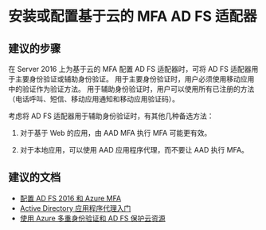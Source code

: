<properties
  pageTitle="Cloud-based MFA/Installing or configuring cloud-based MFA AD FS adapter"
  description="安装或配置基于云的 MFA AD FS 适配器"
  service="microsoft.multifactorauthentication"
  resource=""
  authors="kgremban"
  selfHelpType="generic"
  supportTopicIds="32570991"
  productPesIds="14947"
  cloudEnvironments="public"
/>


# <a name="installing-or-configuring-cloud-based-mfa-ad-fs-adapter"></a>安装或配置基于云的 MFA AD FS 适配器

## <a name="recommended-steps"></a>**建议的步骤**

在 Server 2016 上为基于云的 MFA 配置 AD FS 适配器时，可将 AD FS 适配器用于主要身份验证或辅助身份验证。 用于主要身份验证时，用户必须使用移动应用中的验证作为验证方法。 用于辅助身份验证时，用户可以使用所有已注册的方法（电话呼叫、短信、移动应用通知和移动应用验证码）。

考虑将 AD FS 适配器用于辅助身份验证时，有其他几种备选方法：

1. 对于基于 Web 的应用，由 AAD MFA 执行 MFA 可能更有效。

2. 对于本地应用，可以使用 AAD 应用程序代理，而不要让 AAD 执行 MFA。 

## <a name="recommended-documents"></a>**建议的文档**

- [配置 AD FS 2016 和 Azure MFA](https://technet.microsoft.com/windows-server-docs/identity/ad-fs/operations/configure-ad-fs-2016-and-azure-mfa) 
- [Active Directory 应用程序代理入门](https://docs.microsoft.com/azure/active-directory/active-directory-application-proxy-get-started) 
- [使用 Azure 多重身份验证和 AD FS 保护云资源](https://docs.microsoft.com/azure/multi-factor-authentication/multi-factor-authentication-get-started-adfs-cloud)
